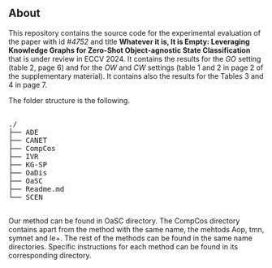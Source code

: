 
## About

This repository contains the source code for the experimental evaluation of the paper with id *#4752* and title **Whatever it is, It is Empty: Leveraging Knowledge Graphs for  Zero-Shot Object-agnostic State Classification** that is under review in ECCV 2024. It contains the results for the *GO* setting (table 2, page 6) and for the *OW* and *CW* settings (table 1 and 2 in page 2 of the supplementary material). It contains also the results for the Tables 3 and 4 in page 7.

The folder structure is the following.

<pre>

./
├── ADE
├── CANET
├── CompCos
├── IVR
├── KG-SP
├── OaDis
├── OaSC
├── Readme.md
└── SCEN

</pre>


Our method can be found in OaSC directory. The CompCos directory contains apart from the method with the same name, the mehtods Aop, tmn, symnet and le+.
The rest of the methods  can be found in the same name directories.  Specific instructions for each method can be found in its corresponding directory.